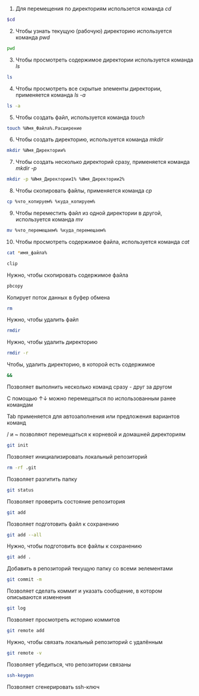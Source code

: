 1. Для перемещения по директориям использется команда *cd*
```bash
$cd
```
2. Чтобы узнать текущую (рабочую) директорию используется команда *pwd*
```bash
pwd
``` 
3. Чтобы просмотреть содержимое директории используется команда *ls*
```bash
ls
``` 
4. Чтобы просмотреть все скрытые элементы директории, применяется команда *ls -a*
```bash
ls -a
```
5. Чтобы создать файл, используется команда *touch*
```bash
touch %Имя_Файла%.Расширение
```
6. Чтобы создать директорию, используется команда *mkdir*
```bash
mkdir %Имя_Директории%
```
7. Чтобы создать несколько директорий сразу, применяется команда *mkdir -p*
```bash
mkdir -p %Имя_Директории1% %Имя_Директории2%
```
8. Чтобы скопировать файлы, применяется команда *cp* 
```bash
cp %что_копируем% %куда_копируем%
```
9. Чтобы переместить файл из одной директории в другой, используется команда *mv*
```bash
mv %что_перемещаем% %куда_перемещаем%
```
10. Чтобы просмотреть содержимое файла, используется команда *cat*
```bash
cat *имя_файла%
```



```bash
clip
```
Нужно, чтобы скопировать содержимое файла


```bash
pbcopy
```
Копирует поток данных в буфер обмена


```bash
rm
```
Нужно, чтобы удалить файл


```bash
rmdir
```
Нужно, чтобы удалить директорию


```bash
rmdir -r
```
Чтобы, удалить директорию, в которой есть содержимое


```bash
&&
```
Позволяет выполнить несколько команд сразу - друг за другом


С помощью ↑↓ можно перемещаться по использованным ранее командам


Tab применяется для автозаполнения или предложения вариантов команд


/ и ~ позволяют перемещаться к корневой и домашней директориям 


```bash
git init
```
Позволяет инициализировать локальный репозиторий


```bash
rm -rf .git
```
Позволяет разгитить папку


```bash
git status
```
Позволяет проверить состояние репозитория


```bash
git add
```
Позволяет подготовить файл к сохранению


```bash
git add --all
```
Нужно, чтобы подготовить все файлы к сохранению


```bash
git add .
```
Добавить в репозиторий текущую папку со всеми эелементами


```bash
git commit -m
```
Позволяет сделать коммит и указать сообщение, в котором описываются изменения


```bash
git log
```
Позволяет просмотреть историю коммитов


```bash
git remote add
```
Нужно, чтобы связать локальный репозиторий с удалённым


```bash
git remote -v
```
Позволяет убедиться, что репозитории связаны


```bash
ssh-keygen
```
Позволяет сгенерировать ssh-ключ




